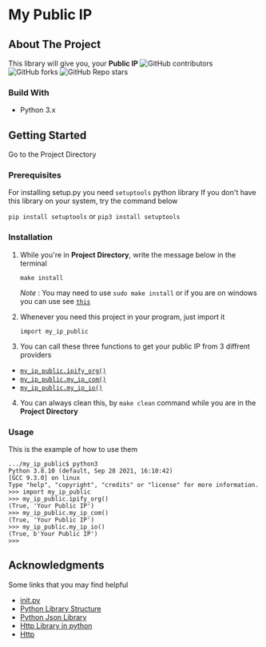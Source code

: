 # My Public IP

## About The Project
This library will give you, your **Public IP**
<img alt="GitHub contributors" src="https://img.shields.io/github/contributors/Programming-with-Pouriya-2021/my_ip_public">
<img alt="GitHub forks" src="https://img.shields.io/github/forks/Programming-with-Pouriya-2021/my_ip_public?style=social">
<img alt="GitHub Repo stars" src="https://img.shields.io/github/stars/Programming-with-Pouriya-2021/my_ip_public?style=social">
### Build With
* Python 3.x

## Getting Started
Go to the Project Directory

### Prerequisites
For installing setup.py you need ```setuptools``` python library
If you don't have this library on your system, try the command below

```pip install setuptools``` or ```pip3 install setuptools```

### Installation
1. While you're in **Project Directory**, write the message below in the terminal

    ```make install```


   *Note* : You may need to use ```sudo make install```  or if you are on windows you can use see [```this```](https://superuser.com/a/808818)
2. Whenever you need this project in your program, just import it 

    ```import my_ip_public```
3. You can call these three functions to get your public IP from 3 diffrent providers

* [```my_ip_public.ipify_org()```](https://ipify.org)
* [```my_ip_public.my_ip_com()```](https://myip.com)
* [```my_ip_public.my_ip_io()```](https://my-ip.io)

4. You can always clean this, by ```make clean``` command while you are in the **Project Directory**

### Usage
This is the example of how to use them
```
.../my_ip_public$ python3
Python 3.8.10 (default, Sep 28 2021, 16:10:42) 
[GCC 9.3.0] on linux
Type "help", "copyright", "credits" or "license" for more information.
>>> import my_ip_public
>>> my_ip_public.ipify_org()
(True, 'Your Public IP')
>>> my_ip_public.my_ip_com()
(True, 'Your Public IP')
>>> my_ip_public.my_ip_io()
(True, b'Your Public IP')
>>> 
```

## Acknowledgments
Some links that you may find helpful

* [init.py](https://timothybramlett.com/How_to_create_a_Python_Package_with___init__py.html)
* [Python Library Structure](https://docs.python-guide.org/writing/structure/)
* [Python Json Library](https://docs.python.org/3/library/json.html)
* [Http Library in python](https://docs.python.org/2/library/httplib.html)
* [Http](https://developer.mozilla.org/en-US/docs/Web/HTTP/Overview)
